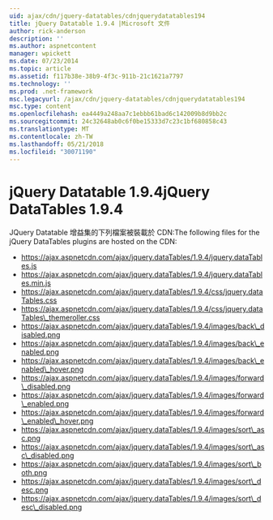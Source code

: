 ```yaml
---
uid: ajax/cdn/jquery-datatables/cdnjquerydatatables194
title: jQuery Datatable 1.9.4 |Microsoft 文件
author: rick-anderson
description: ''
ms.author: aspnetcontent
manager: wpickett
ms.date: 07/23/2014
ms.topic: article
ms.assetid: f117b38e-38b9-4f3c-911b-21c1621a7797
ms.technology: ''
ms.prod: .net-framework
msc.legacyurl: /ajax/cdn/jquery-datatables/cdnjquerydatatables194
msc.type: content
ms.openlocfilehash: ea4449a248aa7c1ebbb61bad6c142009b8d9bb2c
ms.sourcegitcommit: 24c32648ab0c6f0be15333d7c23c1bf680858c43
ms.translationtype: MT
ms.contentlocale: zh-TW
ms.lasthandoff: 05/21/2018
ms.locfileid: "30071190"
---
```

<a name="jquery-datatables-194"></a><span data-ttu-id="c8c8c-102">jQuery Datatable 1.9.4</span><span class="sxs-lookup"><span data-stu-id="c8c8c-102">jQuery DataTables 1.9.4</span></span>
====================
<span data-ttu-id="c8c8c-103">JQuery Datatable 增益集的下列檔案被裝載於 CDN:</span><span class="sxs-lookup"><span data-stu-id="c8c8c-103">The following files for the jQuery DataTables plugins are hosted on the CDN:</span></span>

- https://ajax.aspnetcdn.com/ajax/jquery.dataTables/1.9.4/jquery.dataTables.js
- https://ajax.aspnetcdn.com/ajax/jquery.dataTables/1.9.4/jquery.dataTables.min.js
- https://ajax.aspnetcdn.com/ajax/jquery.dataTables/1.9.4/css/jquery.dataTables.css
- https://ajax.aspnetcdn.com/ajax/jquery.dataTables/1.9.4/css/jquery.dataTables\_themeroller.css
- https://ajax.aspnetcdn.com/ajax/jquery.dataTables/1.9.4/images/back\_disabled.png
- https://ajax.aspnetcdn.com/ajax/jquery.dataTables/1.9.4/images/back\_enabled.png
- https://ajax.aspnetcdn.com/ajax/jquery.dataTables/1.9.4/images/back\_enabled\_hover.png
- https://ajax.aspnetcdn.com/ajax/jquery.dataTables/1.9.4/images/forward\_disabled.png
- https://ajax.aspnetcdn.com/ajax/jquery.dataTables/1.9.4/images/forward\_enabled.png
- https://ajax.aspnetcdn.com/ajax/jquery.dataTables/1.9.4/images/forward\_enabled\_hover.png
- https://ajax.aspnetcdn.com/ajax/jquery.dataTables/1.9.4/images/sort\_asc.png
- https://ajax.aspnetcdn.com/ajax/jquery.dataTables/1.9.4/images/sort\_asc\_disabled.png
- https://ajax.aspnetcdn.com/ajax/jquery.dataTables/1.9.4/images/sort\_both.png
- https://ajax.aspnetcdn.com/ajax/jquery.dataTables/1.9.4/images/sort\_desc.png
- https://ajax.aspnetcdn.com/ajax/jquery.dataTables/1.9.4/images/sort\_desc\_disabled.png
